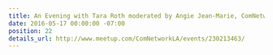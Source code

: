 ```yaml
---
title: An Evening with Tara Roth moderated by Angie Jean-Marie, ComNetworkLA
date: 2016-05-17 00:00:00 -07:00
position: 22
details_url: http://www.meetup.com/ComNetworkLA/events/230213463/
---
```


